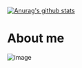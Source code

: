 [![Anurag's github stats](https://github-readme-stats.vercel.app/api?username=YenchangChan&show_icons=true&theme=radical)](https://github.com/anuraghazra/github-readme-stats)

# About me
![image](https://user-images.githubusercontent.com/43897067/118346919-b3f45c00-b571-11eb-9244-2759110609f3.png)
